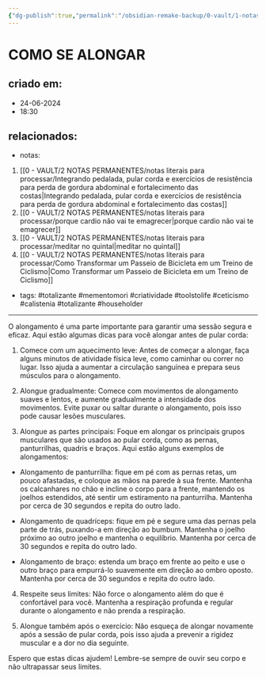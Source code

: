 ```yaml
---
{"dg-publish":true,"permalink":"/obsidian-remake-backup/0-vault/1-notas-literais/biomedicalizacao/como-se-alongar/","tags":["totalizante","mementomori","criatividade","toolstolife","ceticismo","calistenia","householder"],"dgHomeLink":true,"dgShowLocalGraph":true,"dgShowFileTree":true,"dgEnableSearch":true,"noteIcon":""}
---
```


# COMO SE ALONGAR

## criado em: 
- 24-06-2024
- 18:30
## relacionados:
- notas:
1. [[0 - VAULT/2 NOTAS PERMANENTES/notas literais para processar/Integrando pedalada, pular corda e exercícios de resistência para perda de gordura abdominal e fortalecimento das costas\|Integrando pedalada, pular corda e exercícios de resistência para perda de gordura abdominal e fortalecimento das costas]]
2. [[0 - VAULT/2 NOTAS PERMANENTES/notas literais para processar/porque cardio não vai te emagrecer\|porque cardio não vai te emagrecer]]
3. [[0 - VAULT/2 NOTAS PERMANENTES/notas literais para processar/meditar no quintal\|meditar no quintal]]
4. [[0 - VAULT/2 NOTAS PERMANENTES/notas literais para processar/Como Transformar um Passeio de Bicicleta em um Treino de Ciclismo\|Como Transformar um Passeio de Bicicleta em um Treino de Ciclismo]]
- tags: #totalizante #mementomori #criatividade #toolstolife #ceticismo #calistenia #totalizante #householder
---
O alongamento é uma parte importante para garantir uma sessão segura e eficaz. Aqui estão algumas dicas para você alongar antes de pular corda:

1.  Comece com um aquecimento leve: Antes de começar a alongar, faça alguns minutos de atividade física leve, como caminhar ou correr no lugar. Isso ajuda a aumentar a circulação sanguínea e prepara seus músculos para o alongamento.
    
2.  Alongue gradualmente: Comece com movimentos de alongamento suaves e lentos, e aumente gradualmente a intensidade dos movimentos. Evite puxar ou saltar durante o alongamento, pois isso pode causar lesões musculares.
    
3.  Alongue as partes principais: Foque em alongar os principais grupos musculares que são usados ao pular corda, como as pernas, panturrilhas, quadris e braços. Aqui estão alguns exemplos de alongamentos:
    

-   Alongamento de panturrilha: fique em pé com as pernas retas, um pouco afastadas, e coloque as mãos na parede à sua frente. Mantenha os calcanhares no chão e incline o corpo para a frente, mantendo os joelhos estendidos, até sentir um estiramento na panturrilha. Mantenha por cerca de 30 segundos e repita do outro lado.
    
-   Alongamento de quadríceps: fique em pé e segure uma das pernas pela parte de trás, puxando-a em direção ao bumbum. Mantenha o joelho próximo ao outro joelho e mantenha o equilíbrio. Mantenha por cerca de 30 segundos e repita do outro lado.
    
-   Alongamento de braço: estenda um braço em frente ao peito e use o outro braço para empurrá-lo suavemente em direção ao ombro oposto. Mantenha por cerca de 30 segundos e repita do outro lado.
    

4.  Respeite seus limites: Não force o alongamento além do que é confortável para você. Mantenha a respiração profunda e regular durante o alongamento e não prenda a respiração.
    
5.  Alongue também após o exercício: Não esqueça de alongar novamente após a sessão de pular corda, pois isso ajuda a prevenir a rigidez muscular e a dor no dia seguinte.
    

Espero que estas dicas ajudem! Lembre-se sempre de ouvir seu corpo e não ultrapassar seus limites.